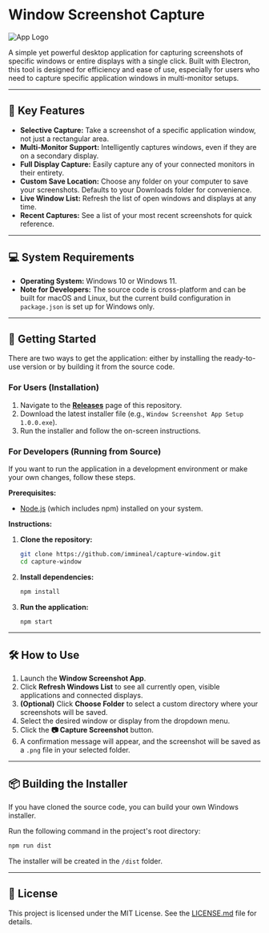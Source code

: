 # Window Screenshot Capture

![App Logo](icon.ico)

A simple yet powerful desktop application for capturing screenshots of specific windows or entire displays with a single click. Built with Electron, this tool is designed for efficiency and ease of use, especially for users who need to capture specific application windows in multi-monitor setups.

---

## 🌟 Key Features

*   **Selective Capture:** Take a screenshot of a specific application window, not just a rectangular area.
*   **Multi-Monitor Support:** Intelligently captures windows, even if they are on a secondary display.
*   **Full Display Capture:** Easily capture any of your connected monitors in their entirety.
*   **Custom Save Location:** Choose any folder on your computer to save your screenshots. Defaults to your Downloads folder for convenience.
*   **Live Window List:** Refresh the list of open windows and displays at any time.
*   **Recent Captures:** See a list of your most recent screenshots for quick reference.

---

## 💻 System Requirements

*   **Operating System:** Windows 10 or Windows 11.
*   **Note for Developers:** The source code is cross-platform and can be built for macOS and Linux, but the current build configuration in `package.json` is set up for Windows only.

---

## 🚀 Getting Started

There are two ways to get the application: either by installing the ready-to-use version or by building it from the source code.

### For Users (Installation)

1.  Navigate to the **[Releases](https://github.com/immineal/capture-window/releases)** page of this repository.
2.  Download the latest installer file (e.g., `Window Screenshot App Setup 1.0.0.exe`).
3.  Run the installer and follow the on-screen instructions.

### For Developers (Running from Source)

If you want to run the application in a development environment or make your own changes, follow these steps.

**Prerequisites:**
*   [Node.js](https://nodejs.org/) (which includes npm) installed on your system.

**Instructions:**

1.  **Clone the repository:**
    ```sh
    git clone https://github.com/immineal/capture-window.git
    cd capture-window
    ```

2.  **Install dependencies:**
    ```sh
    npm install
    ```

3.  **Run the application:**
    ```sh
    npm start
    ```

---

## 🛠️ How to Use

1.  Launch the **Window Screenshot App**.
2.  Click **Refresh Windows List** to see all currently open, visible applications and connected displays.
3.  **(Optional)** Click **Choose Folder** to select a custom directory where your screenshots will be saved.
4.  Select the desired window or display from the dropdown menu.
5.  Click the **📷 Capture Screenshot** button.
6.  A confirmation message will appear, and the screenshot will be saved as a `.png` file in your selected folder.

---

## 📦 Building the Installer

If you have cloned the source code, you can build your own Windows installer.

Run the following command in the project's root directory:
```sh
npm run dist
```
The installer will be created in the `/dist` folder.

---

## 📄 License

This project is licensed under the MIT License. See the [LICENSE.md](LICENSE.md) file for details.